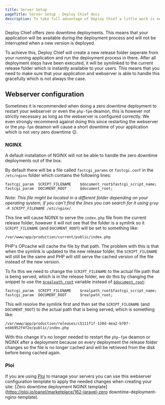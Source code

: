 ```yaml
---
title: Server Setup
pageTitle: Server Setup - Deploy Chief docs
description: To take full advantage of Deploy Chief a little work is needed on your side.
---
```


Deploy Chief offers zero downtime deployments. 
This means that your application will be available during the deployment process and will not be interrupted when a new version is deployed.

To achieve this, Deploy Chief will create a new release folder seperate from your running application and run the deployment process in there.
After all deployment steps have been executed, it will be symlinked to the current release folder which is instantly available to your users. 
This means that you need to make sure that your application and webserver is able to handle this gracefully which is not always the case.

## Webserver configuration

Sometimes it is recommended when doing a zero downtime deployment to restart your webserver or even the `php-fpm` deamon, this is however not strictly necessary as long as the webserver is configured correctly.
We even strongly recommend against doing this since restarting the webserver or the `php-fpm` deamon will cause a short downtime of your application which is not very zero downtime 😉.

### NGINX

A default installation of NGINX will not be able to handle the zero downtime deployments out of the box.

By default there will be a file called `fastcgi_params` or `fastcgi.conf` in the `/etc/nginx` folder which contains the following lines:

```
fastcgi_param  SCRIPT_FILENAME    $document_root$fastcgi_script_name;
fastcgi_param  DOCUMENT_ROOT      $document_root;
```

_Note: This file might be located in a different folder depending on your operating system, if you can't find the lines you can search for it using `grep -R SCRIPT_FILENAME /etc/nginx/`._

This line will cause NGINX to serve the `index.php` file from the current release folder, however it will not see that the folder is a symlink so it `SCRIPT_FILENAME` (and `DOCUMENT_ROOT`) will be set to something like:

```
/var/www/app/production/current/public/index.php
```

PHP's OPcache will cache the file by that path. The problem with this is that when the symlink is updated to the new release folder, the `SCRIPT_FILENAME` will still be the same and PHP will still serve the cached version of the file instead of the new version.

To fix this we need to change the `SCRIPT_FILENAME` to the actual file path that is being served, which is in the release folder, we do this by changing the snippet to use the [`$realpath_root`](http://nginx.org/en/docs/http/ngx_http_core_module.html#var_realpath_root) variable instead of [`$document_root`](http://nginx.org/en/docs/http/ngx_http_core_module.html#var_document_root):

```
fastcgi_param  SCRIPT_FILENAME    $realpath_root$fastcgi_script_name;
fastcgi_param  DOCUMENT_ROOT      $realpath_root;
```

This will resolve the symlink first and then set the `SCRIPT_FILENAME` (and `DOCUMENT_ROOT`) to the actual path that is being served, which is something like:

```
/var/www/app/production/releases/c5111f1f-120d-4ea2-b707-ed46952f4f2e/public/index.php
```

With this change it's no longer needed to restart the `php-fpm` deamon or NGINX after a deployment because on every deployment the release folder changes so the file is no longer cached and will be retrieved from the disk before being cached again.

### Ploi

If you are using [Ploi](https://ploi.io/?ref=chieftools) to manage your servers you can use this webserver configuration template to apply the needed changes when creating your site: [Zero downtime deployment NGINX template](https://ploi.io/panel/marketplace/162-laravel-zero downtime-deployment-nginx-template).
